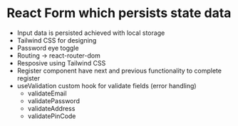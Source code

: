 # React Form which persists state data

- Input data is persisted achieved with local storage
- Tailwind CSS for designing
- Password eye toggle
- Routing -> react-router-dom
- Resposive using Tailwind CSS
- Register component have next and previous functionality to complete register
- useValidation custom hook for validate fields (error handling)
    - validateEmail
    - validatePassword
    - validateAddress
    - validatePinCode